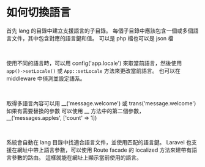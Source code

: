 # 如何切換語言
首先 lang 的目錄中建立支援語言的子目錄。 每個子目錄中應該包含一個或多個語言文件，其中包含對應的語言鍵和值。
可以是 php 檔也可以是 json 檔

<br/>

使用不同的語言時，可以用 config('app.locale') 來取當前語言，然後使用 `app()->setLocale()` 或 `App::setLocale` 方法來更改當前語言。
也可以在 middleware 中偵測並設定語系。

<br/>

取得多語言內容可以用 __('message.welcome') 或 trans('message.welcome')
如果有需要替換的參數 可以使用 __ 方法中的第二個參數， __('messages.apples', ['count' => 1])

<br/>

系統會自動在 lang 目錄中找適合語言文件，並使用匹配的語言鍵。
Laravel 也支援在網址中帶上語言參數，可以使用 Route facade 的 localized 方法來建帶有語言參數的路由。 這樣就能在網址上顯示當前使用的語言。